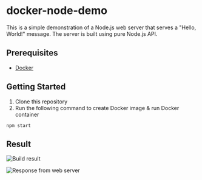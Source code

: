 # docker-node-demo

This is a simple demonstration of a Node.js web server that serves a "Hello, World!" message. The server is built using pure Node.js API.

## Prerequisites

- [Docker](https://www.docker.com/)

## Getting Started

1. Clone this repository
2. Run the following command to create Docker image & run Docker container
```
npm start
```

## Result

![Build result](https://user-images.githubusercontent.com/442046/213861742-82fc3ea5-da30-444a-9bbf-5fe76d63cb39.png)

![Response from web server](https://user-images.githubusercontent.com/442046/213861761-be9b5fa1-58a5-400b-b69b-aafb52c1f4b4.png)
